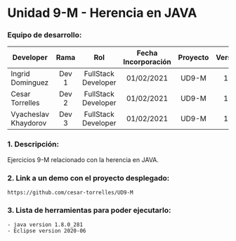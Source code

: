 # Unidad 9-M - Herencia en JAVA

### Equipo de desarrollo:

| Developer | Rama | Rol | Fecha Incorporación | Proyecto | Versión |
| --- | :---:  | :---:  | :---:  | :---: | :---:  |
| Ingrid Dominguez | Dev 1 | FullStack Developer | 01/02/2021 | UD9-M  | 1.0  |
| Cesar Torrelles | Dev 2 | FullStack Developer | 01/02/2021 | UD9-M  | 1.0  | 
| Vyacheslav Khaydorov | Dev 3 | FullStack Developer| 01/02/2021 | UD9-M  | 1.0  |

### 1. Descripción:

Ejercicios 9-M relacionado con la herencia en JAVA.

### 2. Link a un demo con el proyecto desplegado:
```
https://github.com/cesar-torrelles/UD9-M
```
### 3. Lista de herramientas para poder ejecutarlo:
```
- java version 1.8.0_281
- Eclipse version 2020-06
```

